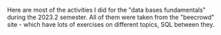 Here are most of the activities I did for the "data bases fundamentals" during the 2023.2 semester. All of them were taken from the "beecrowd" site - which have lots of exercises on different topics, SQL between they. 
